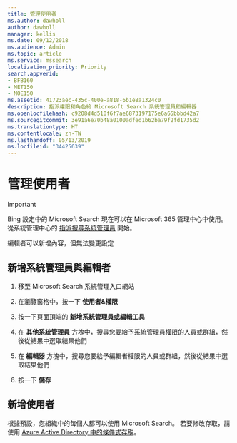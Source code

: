 ```yaml
---
title: 管理使用者
ms.author: dawholl
author: dawholl
manager: kellis
ms.date: 09/12/2018
ms.audience: Admin
ms.topic: article
ms.service: mssearch
localization_priority: Priority
search.appverid:
- BFB160
- MET150
- MOE150
ms.assetid: 41723aec-435c-400e-a818-6b1e8a1324c0
description: 指派權限和角色給 Microsoft Search 系統管理員和編輯器
ms.openlocfilehash: c9208d4d510f6f7ae6873197175e6a65bbbd42a7
ms.sourcegitcommit: 3e91a6e70b48a0100adfed1b62ba79f2fd1735d2
ms.translationtype: HT
ms.contentlocale: zh-TW
ms.lasthandoff: 05/13/2019
ms.locfileid: "34425639"
---
```

# <a name="manage-users"></a>管理使用者

> [!IMPORTANT]
> Bing 設定中的 Microsoft Search 現在可以在 Microsoft 365 管理中心中使用。 從系統管理中心的 [指派搜尋系統管理員](https://docs.microsoft.com/zh-TW/microsoftsearch/setup-microsoft-search#step-2-assign-search-admin-and-search-editor) 開始。
    
編輯者可以新增內容，但無法變更設定
  
## <a name="add-admins-and-editors"></a>新增系統管理員與編輯者

1. 移至 Microsoft Search 系統管理入口網站
    
2. 在瀏覽窗格中，按一下 **使用者&amp;權限**
    
3. 按一下頁面頂端的 **新增系統管理員或編輯工具**
    
4. 在 **其他系統管理員** 方塊中，搜尋您要給予系統管理員權限的人員或群組，然後從結果中選取結果他們 
    
5. 在 **編輯器** 方塊中，搜尋您要給予編輯者權限的人員或群組，然後從結果中選取結果他們 
    
6. 按一下 **儲存**
    
## <a name="add-users"></a>新增使用者

根據預設，您組織中的每個人都可以使用 Microsoft Search。 若要修改存取，請使用 [Azure Active Directory 中的條件式存取](https://docs.microsoft.com/zh-TW/azure/active-directory/conditional-access/overview)。